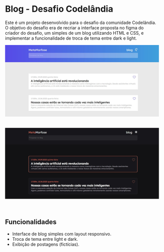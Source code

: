 # Blog - Desafio Codelândia

Este é um projeto desenvolvido para o desafio da comunidade Codelândia. O objetivo do desafio era de recriar a interface proposta no figma do criador do desafio, um simples de um blog 
utilizando HTML e CSS, e implementar a funcionalidade de troca de tema entre dark e light.
<br>

<p align="center">
  <img text-align="center" width="900px" src="assets/imagens/deploy-lightTheme.jpg" alt="Deploy do tema claro">
  <br> <br> <br>
  <img text-align="center" width="900px" src="assets/imagens/deploy-darkTheme.jpg" alt="Deploy do tema escuro">
</p>
<br>

## Funcionalidades

- Interface de blog simples com layout responsivo.
- Troca de tema entre light e dark.
- Exibição de postagens (fictícias).

